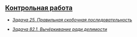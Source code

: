 ## [Контрольная работа](https://github.com/violetdoroshko/algorithm_theory/tree/master/Test%201)

 + [*Задача 25. Правильная скобочная последовательность*](https://github.com/violetdoroshko/algorithm_theory/tree/master/Test%201/25_st)

 + [*Задача 82.1. Вычёркивание ради делимости*](https://github.com/violetdoroshko/algorithm_theory/tree/master/Test%201/82.1)
